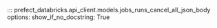 ::: prefect_databricks.api_client.models.jobs_runs_cancel_all_json_body
    options:
      show_if_no_docstring: True